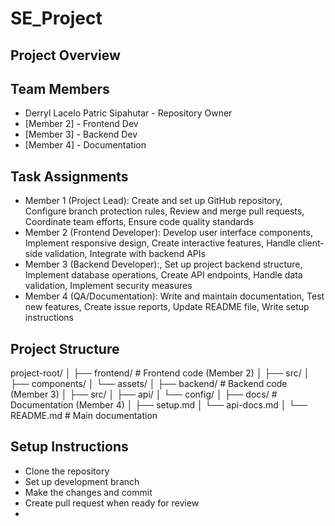 # SE_Project

## Project Overview


## Team Members
- Derryl Lacelo Patric Sipahutar - Repository Owner
- [Member 2] - Frontend Dev
- [Member 3] - Backend Dev
- [Member 4] - Documentation

## Task Assignments
- Member 1 (Project Lead): Create and set up GitHub repository, Configure branch protection rules, Review and merge pull requests, Coordinate team efforts, Ensure code quality standards
- Member 2 (Frontend Developer): Develop user interface components, Implement responsive design, Create interactive features, Handle client-side validation, Integrate with backend APIs
- Member 3 (Backend Developer):, Set up project backend structure, Implement database operations, Create API endpoints, Handle data validation, Implement security measures
- Member 4 (QA/Documentation): Write and maintain documentation, Test new features, Create issue reports, Update README file, Write setup instructions

## Project Structure
project-root/
│
├── frontend/          # Frontend code (Member 2)
│   ├── src/
│   ├── components/
│   └── assets/
│
├── backend/           # Backend code (Member 3)
│   ├── src/
│   ├── api/
│   └── config/
│
├── docs/             # Documentation (Member 4)
│   ├── setup.md
│   └── api-docs.md
│
└── README.md         # Main documentation

## Setup Instructions
- Clone the repository
- Set up development branch
- Make the changes and commit
- Create pull request when ready for review
- 
